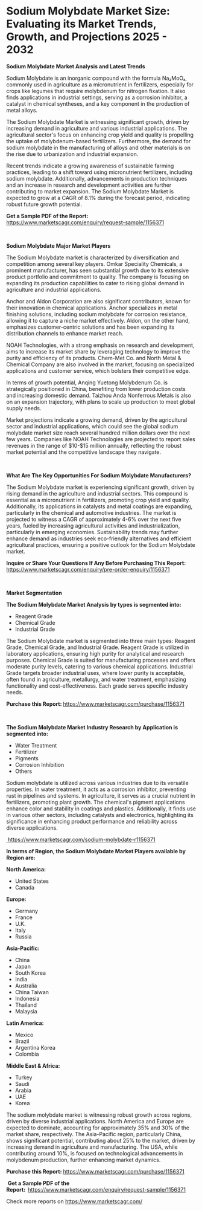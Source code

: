 <p><h1>Sodium Molybdate Market Size: Evaluating its Market Trends, Growth, and Projections 2025 - 2032</h1></p><p><strong>Sodium Molybdate Market Analysis and Latest Trends</strong></p>
<p><p>Sodium Molybdate is an inorganic compound with the formula Na₂MoO₄, commonly used in agriculture as a micronutrient in fertilizers, especially for crops like legumes that require molybdenum for nitrogen fixation. It also finds applications in industrial settings, serving as a corrosion inhibitor, a catalyst in chemical syntheses, and a key component in the production of metal alloys.</p><p>The Sodium Molybdate Market is witnessing significant growth, driven by increasing demand in agriculture and various industrial applications. The agricultural sector's focus on enhancing crop yield and quality is propelling the uptake of molybdenum-based fertilizers. Furthermore, the demand for sodium molybdate in the manufacturing of alloys and other materials is on the rise due to urbanization and industrial expansion.</p><p>Recent trends indicate a growing awareness of sustainable farming practices, leading to a shift toward using micronutrient fertilizers, including sodium molybdate. Additionally, advancements in production techniques and an increase in research and development activities are further contributing to market expansion. The Sodium Molybdate Market is expected to grow at a CAGR of 8.1% during the forecast period, indicating robust future growth potential.</p></p>
<p><strong>Get a Sample PDF of the Report:&nbsp;</strong> <a href="https://www.marketscagr.com/enquiry/request-sample/1156371?utm_campaign=3561&utm_medium=2&utm_source=Github&utm_content=ia&utm_term=02042025&utm_id=sodium-molybdate">https://www.marketscagr.com/enquiry/request-sample/1156371</a></p>
<p>&nbsp;</p>
<p><strong>Sodium Molybdate Major Market Players</strong></p>
<p><p>The Sodium Molybdate market is characterized by diversification and competition among several key players. Omkar Speciality Chemicals, a prominent manufacturer, has seen substantial growth due to its extensive product portfolio and commitment to quality. The company is focusing on expanding its production capabilities to cater to rising global demand in agriculture and industrial applications.</p><p>Anchor and Aldon Corporation are also significant contributors, known for their innovation in chemical applications. Anchor specializes in metal finishing solutions, including sodium molybdate for corrosion resistance, allowing it to capture a niche market effectively. Aldon, on the other hand, emphasizes customer-centric solutions and has been expanding its distribution channels to enhance market reach.</p><p>NOAH Technologies, with a strong emphasis on research and development, aims to increase its market share by leveraging technology to improve the purity and efficiency of its products. Chem-Met Co. and North Metal & Chemical Company are also involved in the market, focusing on specialized applications and customer service, which bolsters their competitive edge. </p><p>In terms of growth potential, Anqing Yuetong Molybdenum Co. is strategically positioned in China, benefiting from lower production costs and increasing domestic demand. Taizhou Anda Nonferrous Metals is also on an expansion trajectory, with plans to scale up production to meet global supply needs.</p><p>Market projections indicate a growing demand, driven by the agricultural sector and industrial applications, which could see the global sodium molybdate market size reach several hundred million dollars over the next few years. Companies like NOAH Technologies are projected to report sales revenues in the range of $10-$15 million annually, reflecting the robust market potential and the competitive landscape they navigate.</p></p>
<p>&nbsp;</p>
<p><strong>What Are The Key Opportunities For Sodium Molybdate Manufacturers?</strong></p>
<p><p>The Sodium Molybdate market is experiencing significant growth, driven by rising demand in the agriculture and industrial sectors. This compound is essential as a micronutrient in fertilizers, promoting crop yield and quality. Additionally, its applications in catalysts and metal coatings are expanding, particularly in the chemical and automotive industries. The market is projected to witness a CAGR of approximately 4-6% over the next five years, fueled by increasing agricultural activities and industrialization, particularly in emerging economies. Sustainability trends may further enhance demand as industries seek eco-friendly alternatives and efficient agricultural practices, ensuring a positive outlook for the Sodium Molybdate market.</p></p>
<p><strong>Inquire or Share Your Questions If Any Before Purchasing This Report:</strong> <a href="https://www.marketscagr.com/enquiry/pre-order-enquiry/1156371?utm_campaign=3561&utm_medium=2&utm_source=Github&utm_content=ia&utm_term=02042025&utm_id=sodium-molybdate">https://www.marketscagr.com/enquiry/pre-order-enquiry/1156371</a></p>
<p>&nbsp;</p>
<p><strong>Market Segmentation</strong></p>
<p><strong>The Sodium Molybdate Market Analysis by types is segmented into:</strong></p>
<p><ul><li>Reagent Grade</li><li>Chemical Grade</li><li>Industrial Grade</li></ul></p>
<p><p>The Sodium Molybdate market is segmented into three main types: Reagent Grade, Chemical Grade, and Industrial Grade. Reagent Grade is utilized in laboratory applications, ensuring high purity for analytical and research purposes. Chemical Grade is suited for manufacturing processes and offers moderate purity levels, catering to various chemical applications. Industrial Grade targets broader industrial uses, where lower purity is acceptable, often found in agriculture, metallurgy, and water treatment, emphasizing functionality and cost-effectiveness. Each grade serves specific industry needs.</p></p>
<p><strong>Purchase this Report:&nbsp;</strong><a href="https://www.marketscagr.com/purchase/1156371?utm_campaign=3561&utm_medium=2&utm_source=Github&utm_content=ia&utm_term=02042025&utm_id=sodium-molybdate">https://www.marketscagr.com/purchase/1156371</a></p>
<p>&nbsp;</p>
<p><strong>The Sodium Molybdate Market Industry Research by Application is segmented into:</strong></p>
<p><ul><li>Water Treatment</li><li>Fertilizer</li><li>Pigments</li><li>Corrosion Inhibition</li><li>Others</li></ul></p>
<p><p>Sodium molybdate is utilized across various industries due to its versatile properties. In water treatment, it acts as a corrosion inhibitor, preventing rust in pipelines and systems. In agriculture, it serves as a crucial nutrient in fertilizers, promoting plant growth. The chemical's pigment applications enhance color and stability in coatings and plastics. Additionally, it finds use in various other sectors, including catalysts and electronics, highlighting its significance in enhancing product performance and reliability across diverse applications.</p></p>
<p><a href="https://www.marketscagr.com/sodium-molybdate-r1156371?utm_campaign=3561&utm_medium=2&utm_source=Github&utm_content=ia&utm_term=02042025&utm_id=sodium-molybdate">&nbsp;https://www.marketscagr.com/sodium-molybdate-r1156371</a></p>
<p><strong>In terms of Region, the Sodium Molybdate Market Players available by Region are:</strong></p>
<p>
    <p> <strong> North America: </strong>
        <ul>
            <li>United States</li>
            <li>Canada</li>
        </ul>
        </p> 
    <p> <strong> Europe: </strong>
        <ul>
            <li>Germany</li>
            <li>France</li>
            <li>U.K.</li>
            <li>Italy</li>
            <li>Russia</li>
        </ul>
        </p> 
    <p> <strong> Asia-Pacific: </strong>
        <ul>
            <li>China</li>
            <li>Japan</li>
            <li>South Korea</li>
            <li>India</li>
            <li>Australia</li>
            <li>China Taiwan</li>
            <li>Indonesia</li>
            <li>Thailand</li>
            <li>Malaysia</li>
        </ul>
        </p> 
    <p> <strong> Latin America: </strong>
        <ul>
            <li>Mexico</li>
            <li>Brazil</li>
            <li>Argentina Korea</li>
            <li>Colombia</li>
        </ul>
        </p> 
    <p> <strong> Middle East & Africa: </strong>
        <ul>
            <li>Turkey</li>
            <li>Saudi</li>
            <li>Arabia</li>
            <li>UAE</li>
            <li>Korea</li>
        </ul>
    </p>
    </p>
<p><p>The sodium molybdate market is witnessing robust growth across regions, driven by diverse industrial applications. North America and Europe are expected to dominate, accounting for approximately 35% and 30% of the market share, respectively. The Asia-Pacific region, particularly China, shows significant potential, contributing about 25% to the market, driven by increasing demand in agriculture and manufacturing. The USA, while contributing around 10%, is focused on technological advancements in molybdenum production, further enhancing market dynamics.</p></p>
<p><strong>Purchase this Report: </strong><a href="https://www.marketscagr.com/purchase/1156371?utm_campaign=3561&utm_medium=2&utm_source=Github&utm_content=ia&utm_term=02042025&utm_id=sodium-molybdate">https://www.marketscagr.com/purchase/1156371</a></p>
<p>&nbsp;<strong>Get a Sample PDF of the Report:&nbsp;&nbsp;</strong><a href="https://www.marketscagr.com/enquiry/request-sample/1156371?utm_campaign=3561&utm_medium=2&utm_source=Github&utm_content=ia&utm_term=02042025&utm_id=sodium-molybdate">https://www.marketscagr.com/enquiry/request-sample/1156371</a></p>
<p><strong></strong></p>
<p>Check more reports on <a href="https://www.marketscagr.com/?utm_campaign=3561&utm_medium=2&utm_source=Github&utm_content=ia&utm_term=02042025&utm_id=sodium-molybdate">https://www.marketscagr.com/</a></p>